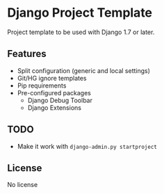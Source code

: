 # Django Project Template
Project template to be used with Django 1.7 or later.

## Features
* Split configuration (generic and local settings)
* Git/HG ignore templates
* Pip requirements
* Pre-configured packages
  * Django Debug Toolbar
  * Django Extensions

## TODO
* Make it work with `django-admin.py startproject`

## License
No license